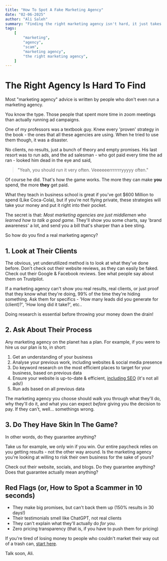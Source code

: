 ```yaml
---
title: "How To Spot A Fake Marketing Agency"
date: "02-06-2025"
author: "Ali Saleh"
summary: "Finding the right marketing agency isn't hard, it just takes a bit of research. Our 3 step process teach you how to find one you can actually trust."
tags:
    [
        "marketing",
        "agency",
        "scam",
        "marketing agency",
        "the right marketing agency",
    ]
---
```


# The Right Agency Is Hard To Find

Most "marketing agency" advice is written by people who don't even run a marketing agency.

You know the type. Those people that spent more time in zoom meetings than actually running ad campaigns.

One of my professors was a textbook guy. Knew every 'proven' strategy in the book - the ones that all these agencies are using. When he tried to use them though, it was a disaster.

No clients, no results, just a bunch of theory and empty promises. His last resort was to run ads, and the ad salesman - who got paid every time the ad ran - looked him dead in the eye and said,

> "Yeah, you should run it very often. Veeeeeerrrrrrryyyyy often."

Of course he did. That's how the game works. The more they can make **you** spend, the more **they** get paid.

What they teach in business school is great if you've got $600 Million to spend (Like Coca-Cola), but if you're not flying private, these strategies will take your money and put it right into their pocket.

The secret is that: _Most marketing agencies are just middlemen who learned how to talk a good game._ They'll show you some charts, say 'brand awareness' a lot, and send you a bill that's sharper than a bee sting.

So how do you find a real marketing agency?

## 1. Look at Their Clients

The obvious, yet underutilized method is to look at what they've done before. Don't check out their website reviews, as they can easily be faked. Check out their Google & Facebook reviews. See what people say about them on Trustpilot.

If a marketing agency can't show you real results, real clients, or just proof that they know what they're doing, 99% of the time they're hiding something. Ask them for specifics - 'How many leads did you generate for (client)?', 'How long did it take?', etc..

Doing research is essential before throwing your money down the drain!

## 2. Ask About Their Process

Any marketing agency on the planet has a plan. For example, if you were to hire us our plan is to, in short:

1. Get an understanding of your business
2. Analyse your previous work, including websites & social media presence
3. Do keyword research on the most efficient places to target for your business, based on previous data
4. Ensure your website is up-to-date & efficient, [including SEO](https://searchengineland.com/guide/what-is-seo) (it's not all ads!)
5. Run ads based on all previous data

The marketing agency you choose should walk you through what they'll do, why they'll do it, and what you can expect _before_ giving you the decision to pay. If they can't, well... somethings wrong.

## 3. Do They Have Skin In The Game?

In other words, do they guarantee anything?

Take us for example, we only win if you win. Our entire paycheck relies on you getting results - not the other way around. Is the marketing agency you're looking at willing to risk their own business for the sake of yours?

Check out their website, socials, and blogs. Do they guarantee anything? Does that guarantee actually mean anything?

## Red Flags (or, How to Spot a Scammer in 10 seconds)

-   They make big promises, but can't back them up (150% results in 30 days!)
-   Their testimonials smell like ChatGPT, not real clients
-   They can't explain what they'll actually do _for you_.
-   Zero pricing transparency (that is, if you have to push them for pricing)

If you're tired of losing money to people who couldn't market their way out of a trash can, [start here](https://asresults.com).

Talk soon,
Ali.
